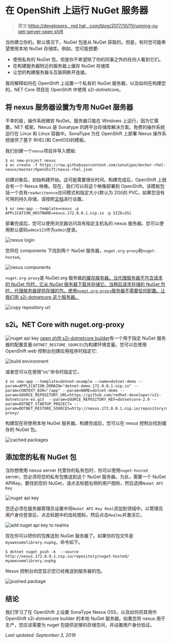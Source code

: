 # 在 OpenShift 上运行 NuGet 服务器

> 原文:[https://developers . red hat . com/blog/2017/10/11/running-nu get-server-open shift](https://developers.redhat.com/blog/2017/10/11/running-nuget-server-openshift)

当你建立你的。默认情况下，NuGet 包是从 NuGet 获取的。但是，有时您可能希望使用本地 NuGet 存储库。例如，您可能想要:

*   使用私有的 NuGet 包，但是你不希望除了你的同事之外的任何人看到它们。
*   在构建服务器附近的服务器上缓存 NuGet 存储库
*   让您的构建服务器与互联网断开连接。

我将解释如何在 OpenShift 上设置一个私有的 NuGet 服务器，以及如何在构建您的。NET Core 项目在 OpenShift 中使用 s2i-dotnetcore。

## 将 nexus 服务器设置为专用 NuGet 服务器

不幸的是，操作系统微软 NuGet。服务器只能在 Windows 上运行，因为它需要。NET 框架。Nexus 是 Sonatype 的跨平台存储库解决方案。免费的操作系统运行在 Linux 和 Linux 容器中。SonaType 为在 OpenShift 上部署 Nexus 操作系统提供了基于 RHEL(和 CentOS)的模板。

我们创建一个`nexus`项目并导入模板:

```
$ oc new-project nexus
$ oc create -f https://raw.githubusercontent.com/sonatype/docker-rhel-nexus/master/OpenShift/nexus-rhel.json
```

创建对象后，初始构建开始。这可能需要很长时间。构建完成后，OpenShift 上就会有一个 Nexus 映像。现在，我们可以将这个映像部署到 OpenShift。该模板包括一个具有`readwriteonce`访问模式和指定大小(默认为 2Gi)的 PVC。如果您没有可用的持久存储，请按照[文档](https://docs.openshift.com/container-platform/3.6/install_config/persistent_storage/index.html)进行设置。

```
$ oc new-app --template=nexus -p APPLICATION_HOSTNAME=nexus.172.0.0.1.nip.io -p SIZE=2Gi
```

部署完成后，您可以使用浏览器访问具有指定主机名的 nexus 服务器。您可以使用默认密码`admin123`作为`admin`登录。

![nexus login](../Images/03e3b1e29bb1082fabc9d32cdbfc5ca5.png)

您将在 components 下找到两个 NuGet 服务器，`nuget.org-proxy`和`nuget-hosted`。

![nexus components](../Images/2d16e0e3a16663f0436a0e5115d2c383.png)

`nuget.org-proxy`是 NuGet.org 服务器[的缓存服务器。当代理服务器不包含请求的 NuGet 包时，它从 NuGet 服务器下载并存储它。当稍后请求存储的 NuGet 包时，代理服务器提供存储的包。使用`nuget.org-proxy`服务器不需要任何配置。让我们用 s2i-dotnetcore 这个服务器。](https://www.nuget.org/packages)

![copy repository url](../Images/491c14ac7aa00cbf49a84109a7916254.png)

## s2i。NET Core with nuget.org-proxy

![nuget api key](../Images/5764ded5f2f86f95bdab0dccdea83c6f.png)
[open shift s2i-dotnetcore builder](https://access.redhat.com/containers/#/registry.access.redhat.com/dotnet/dotnet-20-rhel7)有一个用于指定 NuGet 服务器的配置变量:`DOTNET_RESTORE_SOURCES`为构建环境变量。您可以在使用 OpenShift web 控制台创建应用程序时指定它:

![build environment](../Images/8c986b70fb7d0ce194f12d16d1e2646e.png)

或者您可以在使用“oc”命令时指定它，

```
$ oc new-app --template=dotnet-example --name=dotnet-demo --param=APPLICATION_DOMAIN="dotnet-demo.172.0.0.1.nip.io" --param=CONTEXT_DIR="/app" --param=NAME=dotnet-demo --param=SOURCE_REPOSITORY_URL=https://github.com/redhat-developer/s2i-dotnetcore-ex.git  --param=SOURCE_REPOSITORY_REF=dotnetcore-2.0 --param=DOTNET_STARTUP_PROJECT= --param=DOTNET_RESTORE_SOURCES=http://nexus.172.0.0.1.nip.io/repository/nuget.org-proxy/
```

构建现在将使用本地 NuGet 服务器。构建完成后，您可以在 nexus 控制台找到缓存的 NuGet 包。

![cached packages](../Images/b479401ff24202bba58f8a044ac12c5c.png)

## 添加您的私有 NuGet 包

当你想使用 nexus server 托管你的私有包时，你可以使用`nuget-hosted` server。您必须将您的私有包推送到这个 NuGet 服务器。为此，需要一个 NuGet APIKey。要找到您的 NuGet，请点击标题右侧的用户图标，然后选择`NuGet API Key`

![nuget api key](../Images/5764ded5f2f86f95bdab0dccdea83c6f.png)

您还必须在服务器管理员设置中将`NuGet API-Key Real`添加到领域中。以管理员用户身份登录后，点击标题中的齿轮图标，然后点击`Realms`并激活它。

![add nuget api key to realms](../Images/f9dd9d7b9059a430d82096e4e11cd282.png)

现在你可以把你的包推送到 NuGet 服务器了。如果你的包文件是`myawesomelibrary.nupkg`，命令如下。

```
$ dotnet nuget push -k  --source http://nexus.172.0.0.1.nip.io/repository/nuget-hosted/ myawesomelibrary.nupkg
```

Nexus 控制台向您显示您已经推送到服务器的包。

![pushed package](../Images/212918b610345b6f5289a4539e292af6.png)

## 结论

我们学习了在 OpenShift 上设置 SonaType Nexus OSS，以及如何将其用作 OpenShift s2i-dotnetcore builder 的本地 NuGet 服务器。如果您将 nexus 用于生产，您应该需要为 nuget 包提供足够的存储空间，并设置用户身份验证。

*Last updated: September 3, 2019*